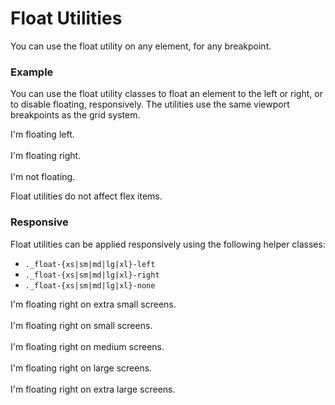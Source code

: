 # Float Utilities
You can use the float utility on any element, for any breakpoint.

### Example
You can use the float utility classes to float an element to the left or right, or to disable floating, responsively. The utilities use the same viewport breakpoints as the grid system. 

<i-code-preview title="Float Utility Example" link="https://github.com/inkline/inkline/tree/master/src/css/helpers">

<div class="_position-relative">
    <div class="_float-left">I'm floating left.</div>
</div> 
<br/>
<div class="_position-relative">
    <div class="_float-right">I'm floating right.</div>
</div>
<br/>
<div class="_position-relative">
    <div class="_float-none">I'm not floating.</div>
</div>

<template slot="html">

~~~html
<div class="_float-left">I'm floating left.</div>
~~~
~~~html
<div class="_float-right">I'm floating right.</div>
~~~
~~~html
<div class="_float-none">I'm not floating.</div>
~~~

</template>
</i-code-preview>

<i-alert variant="info" class="_margin-top-1">
    <template slot="icon"><i class="inkline-icon -info"></i></template>
    <p>Float utilities do not affect flex items.</p>
</i-alert>



### Responsive
Float utilities can be applied responsively using the following helper classes:

- `._float-{xs|sm|md|lg|xl}-left`
- `._float-{xs|sm|md|lg|xl}-right`
- `._float-{xs|sm|md|lg|xl}-none`


<i-code-preview title="Responsive Float Utility Example" link="https://github.com/inkline/inkline/tree/master/src/css/helpers">

<div class="_position-relative">
    <div class="_float-xs-right">I'm floating right on extra small screens.</div>
</div> 
<br/>
<div class="_position-relative">
    <div class="_float-sm-right">I'm floating right on small screens.</div>
</div> 
<br/>
<div class="_position-relative">
    <div class="_float-md-right">I'm floating right on medium screens.</div>
</div> 
<br/>
<div class="_position-relative">
    <div class="_float-lg-right">I'm floating right on large screens.</div>
</div> 
<br/>
<div class="_position-relative">
    <div class="_float-xl-right">I'm floating right on extra large screens.</div>
</div>
<br/> 

<template slot="html">

~~~html
<div class="_float-xs-right">I'm floating right on extra small screens.</div>
~~~
~~~html
<div class="_float-sm-right">I'm floating right on small screens.</div>
~~~
~~~html
<div class="_float-md-right">I'm floating right on medium screens.</div>
~~~
~~~html
<div class="_float-lg-right">I'm floating right on large screens.</div>
~~~
~~~html
<div class="_float-xl-right">I'm floating right on extra large screens.</div>
~~~

</template>
</i-code-preview>

